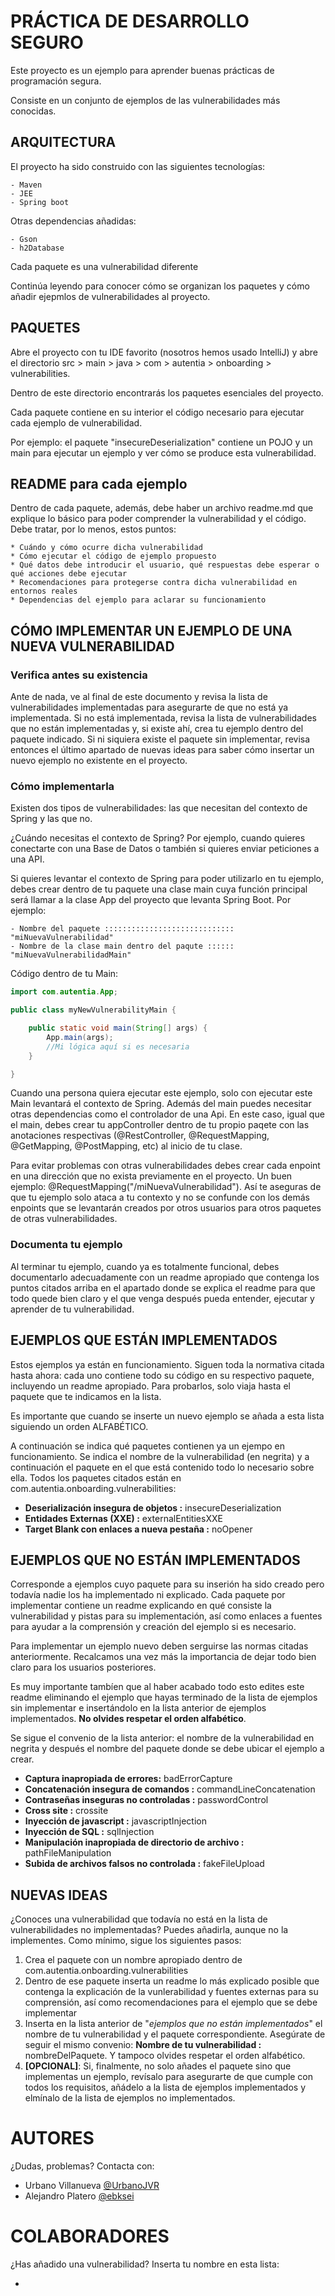 # PRÁCTICA DE DESARROLLO SEGURO

Este proyecto es un ejemplo para aprender buenas prácticas de programación segura.

Consiste en un conjunto de ejemplos de las vulnerabilidades más conocidas.

## ARQUITECTURA

El proyecto ha sido construido con las siguientes tecnologías:

    - Maven
    - JEE
    - Spring boot
 
Otras dependencias añadidas:

    - Gson
    - h2Database

Cada paquete es una vulnerabilidad diferente

Continúa leyendo para conocer cómo se organizan los paquetes y cómo añadir ejepmlos de vulnerabilidades al proyecto.

## PAQUETES

Abre el proyecto con tu IDE favorito (nosotros hemos usado IntelliJ) y abre el directorio src > main > java > com >
autentia > onboarding > vulnerabilities.

Dentro de este directorio encontrarás los paquetes esenciales del proyecto.

Cada paquete contiene en su interior el código necesario para ejecutar cada ejemplo de vulnerabilidad.

Por ejemplo: el paquete "insecureDeserialization" contiene un POJO y un main para ejecutar un ejemplo y ver cómo se
produce esta vulnerabilidad.

## README para cada ejemplo

Dentro de cada paquete, además, debe haber un archivo readme.md que explique lo básico para poder comprender la
vulnerabilidad y el código. Debe tratar, por lo menos, estos puntos:

    * Cuándo y cómo ocurre dicha vulnerabilidad
    * Cómo ejecutar el código de ejemplo propuesto
    * Qué datos debe introducir el usuario, qué respuestas debe esperar o qué acciones debe ejecutar
    * Recomendaciones para protegerse contra dicha vulnerabilidad en entornos reales
    * Dependencias del ejemplo para aclarar su funcionamiento

## CÓMO IMPLEMENTAR UN EJEMPLO DE UNA NUEVA VULNERABILIDAD

### Verifica antes su existencia

Ante de nada, ve al final de este documento y revisa la lista de vulnerabilidades implementadas para asegurarte de que
no está ya implementada. Si no está implementada, revisa la lista de vulnerabilidades que no están implementadas y,
si existe ahí, crea tu ejemplo dentro del paquete indicado. Si ni siquiera existe el paquete sin implementar, revisa
entonces el último apartado de nuevas ideas para saber cómo insertar un nuevo ejemplo no existente en el proyecto.

### Cómo implementarla

Existen dos tipos de vulnerabilidades: las que necesitan del contexto de Spring y las que no.

¿Cuándo necesitas el contexto de Spring? Por ejemplo, cuando quieres conectarte con una Base de Datos o también si
quieres enviar peticiones a una API.

Si quieres levantar el contexto de Spring para poder utilizarlo en tu ejemplo, debes crear dentro de tu paquete una
clase main cuya función principal será llamar a la clase App del proyecto que levanta Spring Boot. Por ejemplo:

    - Nombre del paquete ::::::::::::::::::::::::::::: "miNuevaVulnerabilidad"
    - Nombre de la clase main dentro del paqute :::::: "miNuevaVulnerabilidadMain"

Código dentro de tu Main:

```java
import com.autentia.App;

public class myNewVulnerabilityMain {

    public static void main(String[] args) {
        App.main(args);
        //Mi lógica aquí si es necesaria
    }

}
```

Cuando una persona quiera ejecutar este ejemplo, solo con ejecutar este Main levantará el contexto de Spring. Además del
main puedes necesitar otras dependencias como el controlador de una Api. En este caso, igual que el main, debes crear
tu appController dentro de tu propio paqete con las anotaciones respectivas (@RestController, @RequestMapping,
@GetMapping, @PostMapping, etc) al inicio de tu clase.

Para evitar problemas con otras vulnerabilidades debes crear cada enpoint en una dirección que no exista previamente en
el proyecto. Un buen ejemplo: @RequestMapping("/miNuevaVulnerabilidad"). Así te aseguras de que tu ejemplo solo ataca a
tu contexto y no se confunde con los demás enpoints que se levantarán creados por otros usuarios para otros paquetes
de otras vulnerabilidades.

### Documenta tu ejemplo

Al terminar tu ejemplo, cuando ya es totalmente funcional, debes documentarlo adecuadamente con un readme apropiado que
contenga los puntos citados arriba en el apartado donde se explica el readme para que todo quede bien claro y el que
venga después pueda entender, ejecutar y aprender de tu vulnerabilidad.

## EJEMPLOS QUE ESTÁN IMPLEMENTADOS

Estos ejemplos ya están en funcionamiento. Siguen toda la normativa citada hasta ahora: cada uno contiene todo su
código en su respectivo paquete, incluyendo un readme apropiado. Para probarlos, solo viaja hasta el paquete que te
indicamos en la lista.

Es importante que cuando se inserte un nuevo ejemplo se añada a esta lista siguiendo un orden ALFABÉTICO.

A continuación se indica qué paquetes contienen ya un ejempo en funcionamiento. Se indica el nombre
de la vulnerabilidad (en negrita) y a continuación el paquete en el que está contenido todo lo necesario sobre ella.
Todos los paquetes citados están en com.autentia.onboarding.vulnerabilities:

- <b>Deserialización insegura de objetos :</b> insecureDeserialization
- <b>Entidades Externas (XXE) :</b> externalEntitiesXXE
- <b>Target Blank con enlaces a nueva pestaña :</b> noOpener

## EJEMPLOS QUE NO ESTÁN IMPLEMENTADOS

Corresponde a ejemplos cuyo paquete para su inserión ha sido creado pero todavía nadie los ha implementado ni explicado.
Cada paquete por implementar contiene un readme explicando en qué consiste la vulnerabilidad y pistas para su
implementación, así como enlaces a fuentes para ayudar a la comprensión y creación del ejemplo si es necesario.

Para implementar un ejemplo nuevo deben serguirse las normas citadas anteriormente. Recalcamos una vez más la
importancia de dejar todo bien claro para los usuarios posteriores.

Es muy importante tambíen que al haber acabado todo esto edites este readme eliminando el ejemplo que hayas terminado
de la lista de ejemplos sin implementar e insertándolo en la lista anterior de ejemplos implementados. <b>No olvides
respetar el orden alfabético</b>.

Se sigue el convenio de la lista anterior: el nombre de la vulnerabilidad en negrita y después el nombre del paquete
donde se debe ubicar el ejemplo a crear.

- <b>Captura inapropiada de errores:</b> badErrorCapture
- <b>Concatenación insegura de comandos :</b> commandLineConcatenation
- <b>Contraseñas inseguras no controladas :</b> passwordControl
- <b>Cross site :</b> crossite
- <b>Inyección de javascript :</b> javascriptInjection
- <b>Inyección de SQL :</b> sqlInjection
- <b>Manipulación inapropiada de directorio de archivo :</b> pathFileManipulation
- <b>Subida de archivos falsos no controlada :</b> fakeFileUpload

## NUEVAS IDEAS

¿Conoces una vulnerabilidad que todavía no está en la lista de vulnerabilidades no implementadas? Puedes añadirla,
aunque no la implementes. Como mínimo, sigue los siguientes pasos:

 1) Crea el paquete con un nombre apropiado dentro de com.autentia.onboarding.vulnerabilities
 2) Dentro de ese paquete inserta un readme lo más explicado posible que contenga la explicación de la vunlerabilidad
 y fuentes externas para su comprensión, así como recomendaciones para el ejemplo que se debe implementar
 3) Inserta en la lista anterior de "<i>ejemplos que no están implementados</i>" el nombre de tu vulnerabilidad y el
 paquete correspondiente. Asegúrate de seguir el mismo convenio: <b>Nombre de tu vulnerabilidad :</b> nombreDelPaquete.
 Y tampoco olvides respetar el orden alfabético.
 4) <b>[OPCIONAL]</b>: Si, finalmente, no solo añades el paquete sino que implementas un ejemplo, revísalo para
 asegurarte de que cumple con todos los requisitos, añádelo a la lista de ejemplos implementados y elmínalo de la
 lista de ejemplos no implementados.

# AUTORES

¿Dudas, problemas? Contacta con:

- Urbano Villanueva <a href="https://github.com/UrbanoJVR">@UrbanoJVR</a>
- Alejandro Platero <a href="https://github.com/ebksei">@ebksei</a>

# COLABORADORES

¿Has añadido una vulnerabilidad? Inserta tu nombre en esta lista:

- 
